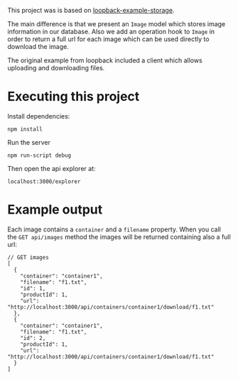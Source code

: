 This project was is based on [loopback-example-storage](https://github.com/strongloop/loopback-example-storage).

The main difference is that we present an `Image` model which stores image information in our database. Also we add an operation hook to `Image` in order to return a full url for each image which can be used directly to download the image.

The original example from loopback included a client which allows uploading and downloading files.

# Executing this project

Install dependencies:

    npm install
    
Run the server

    npm run-script debug
    
Then open the api explorer at:

    localhost:3000/explorer

# Example output

Each image contains a `container` and a `filename` property. When you call the `GET api/images` method the images will be returned containing also a full url:

    // GET images
    [
      {
        "container": "container1",
        "filename": "f1.txt",
        "id": 1,
        "productId": 1,
        "url": "http://localhost:3000/api/containers/container1/download/f1.txt"
      },
      {
        "container": "container1",
        "filename": "f1.txt",
        "id": 2,
        "productId": 1,
        "url": "http://localhost:3000/api/containers/container1/download/f1.txt"
      }
    ]
